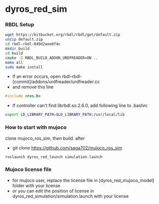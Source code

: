 # dyros_red_sim



### RBDL Setup ###
```sh
wget https://bitbucket.org/rbdl/rbdl/get/default.zip
unzip default.zip
cd rbdl-rbdl-849d2aee8f4c
mkdir build
cd build
cmake -D RBDL_BUILD_ADDON_URDFREADER=ON ..
make all
sudo make install
```
* If an error occurs, open rbdl-rbdl-[commit]/addons/urdfreader/urdfreader.cc
* and remove this line
```cpp
#include <ros.h>
```
* If controller can't find librbdl.so.2.6.0, add following line to .bashrc
```sh
export LD_LIBRARY_PATH=$LD_LIBRARY_PATH:/usr/local/lib
```
### How to start with mujoco ###
clone mujoco_ros_sim, then build. 
after
* git clone https://github.com/saga702/mujoco_ros_sim

```sh
roslaunch dyros_red_launch simulation.launch 
```


### Mujoco license file ###
* for mujoco user, replace the license file in [dyros_red_mujoco_model] folder with your license 
* or you can edit the position of license in dyros_red_simulation/simulation.launch with your license

### 

